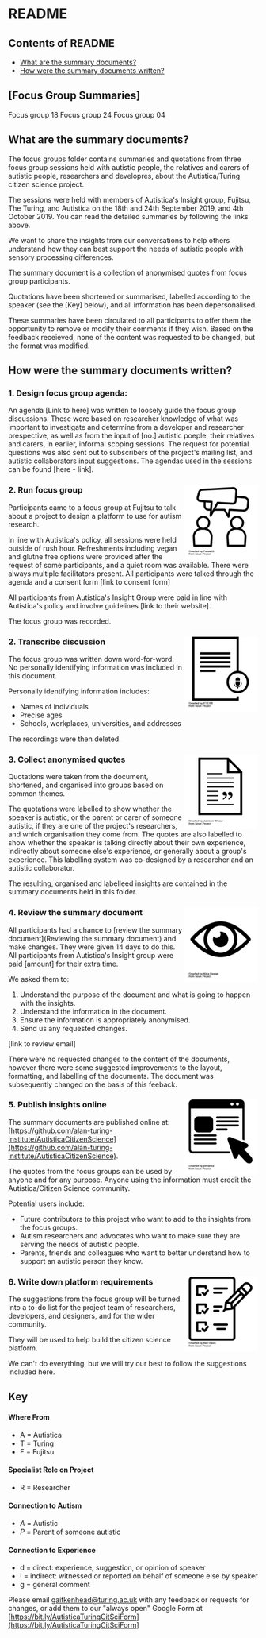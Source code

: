 # README

## Contents of README

* [What are the summary documents?](#what-are-the-summary-documents)
* [How were the summary documents written?](#how-were-the-summary-documents-written?)

## [Focus Group Summaries]
Focus group 18
Focus group 24
Focus group 04

## What are the summary documents?

The focus groups folder contains summaries and quotations from three focus group sessions held with autistic people, the relatives and carers of autistic people, researchers and developres, about the Autistica/Turing citizen science project.

The sessions were held with members of Autistica's Insight group, Fujitsu, The Turing, and Autistica on the 18th and 24th September 2019, and 4th October 2019. You can read the detailed summaries by following the links above.

We want to share the insights from our conversations to help others understand how they can best support the needs of autistic people with sensory processing differences.

The summary document is a collection of anonymised quotes from focus group participants.

Quotations have been shortened or summarised, labelled according to the speaker (see the [Key] below), and all information has been depersonalised.

These summaries have been circulated to all participants to offer them the opportunity to remove or modify their comments if they wish.
Based on the feedback receieved, none of the content was requested to be changed, but the format was modified.

## How were the summary documents written?

### 1. Design focus group agenda: 

An agenda [Link to here] was written to loosely guide the focus group discussions. 
These were based on researcher knowledge of what was important to investigate and determine from a developer and researcher prespective, as well as from the input of [no.] autistic poeple, their relatives and carers, in earlier, informal scoping sessions. 
The request for potential questions was also sent out to subscribers of the project's mailing list, and autistic collaborators input suggestions. 
The agendas used in the sessions can be found [here - link].

### 2. Run focus group <img src="../../images/noun-project-icons/noun_Conversation_2041500.png" width="150" align="right"/>

Participants came to a focus group at Fujitsu to talk about a project to design a platform to use for autism research.

In line with Autistica's policy, all sessions were held outside of rush hour. 
Refreshments including vegan and glutne free options were provided after the request of some participants, and a quiet room was available.
There were always multiple facilitators present.
All participants were talked through the agenda and a consent form [link to consent form]

All participants from Autistica's Insight Group were paid in line with Autistica's policy and involve guidelines [link to their website].

The focus group was recorded.

### 2. Transcribe discussion <img src="../../images/noun-project-icons/noun_transcript_532343.png" width="150" align="right"/>

The focus group was written down word-for-word. No personally identifying information was included in this document.

Personally identifying information includes:

* Names of individuals
* Precise ages
* Schools, workplaces, universities, and addresses

The recordings were then deleted.

### 3. Collect anonymised quotes <img src="../../images/noun-project-icons/noun_Document_188540.png" width="150" align="right"/>

Quotations were taken from the document, shortened, and organised into groups based on common themes.

The quotations were labelled to show whether the speaker is autistic, or the parent or carer of someone autistic, if they are one of the project's researchers, and which organisation they come from. 
The quotes are also labelled to show whether the speaker is talking directly about their own experience, indirectly about someone else's experience, or generally about a group's experience.
This labelling system was co-designed by a researcher and an autistic collaborator. 

The resulting, organised and labelleed insights are contained in the summary documents held in this folder. 

### 4. Review the summary document <img src="../../images/noun-project-icons/noun_Eye_2040041.png" width="150" align="right"/>

All participants had a chance to [review the summary document](Reviewing the summary document) and make changes.
They were given 14 days to do this. All participants from Autistica's Insight group were paid [amount] for their extra time. 

We asked them to:

1. Understand the purpose of the document and what is going to happen with the insights.
2. Understand the information in the document.
3. Ensure the information is appropriately anonymised.
4. Send us any requested changes.

[link to review email]

There were no requested changes to the content of the documents, however there were some suggested improvements to the layout, formatting, and labelling of the documents. 
The document was subsequently changed on the basis of this feeback.

### 5. Publish insights online <img src="../../images/noun-project-icons/noun_online_1632606.png" width="150" align="right"/>

The summary documents are published online at: [https://github.com/alan-turing-institute/AutisticaCitizenScience](https://github.com/alan-turing-institute/AutisticaCitizenScience).

The quotes from the focus groups can be used by anyone and for any purpose.
Anyone using the information must credit the Autistica/Citizen Science community.

Potential users include:

* Future contributors to this project who want to add to the insights from the focus groups.
* Autism researchers and advocates who want to make sure they are serving the needs of autistic people.
* Parents, friends and colleagues who want to better understand how to support an autistic person they know.

### 6. Write down platform requirements <img src="../../images/noun-project-icons/noun_todolist_1128326.png" width="150" align="right"/>

The suggestions from the focus group will be turned into a to-do list for the project team of researchers, developers, and designers, and for the wider community.

They will be used to help build the citizen science platform. 

We can't do everything, but we will try our best to follow the suggestions included here.

## Key

#### Where From

* A = Autistica
* T = Turing
* F = Fujitsu

#### Specialist Role on Project

* R = Researcher

#### Connection to Autism

* *A* = Autistic
* *P* = Parent of someone autistic

#### Connection to Experience

* d = direct: experience, suggestion, or opinion of speaker
* i = indirect: witnessed or reported on behalf of someone else by speaker
* g = general comment

Please email [gaitkenhead@turing.ac.uk](mailto:gaitkenhead@turing.ac.uk) with any feedback or requests for changes, or add them to our "always open" Google Form at [https://bit.ly/AutisticaTuringCitSciForm](https://bit.ly/AutisticaTuringCitSciForm]
